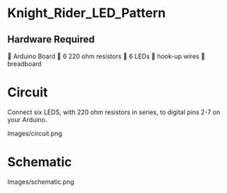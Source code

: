 # Knight_Rider_LED_Pattern
 
## Hardware Required
🔴 Arduino Board
🔴 6 220 ohm resistors
🔴 6 LEDs
🔴 hook-up wires
🔴 breadboard

# Circuit
Connect six LEDS, with 220 ohm resistors in series, to digital pins 2-7 on your Arduino.

Images/circuit.png

# Schematic

Images/schematic.png
